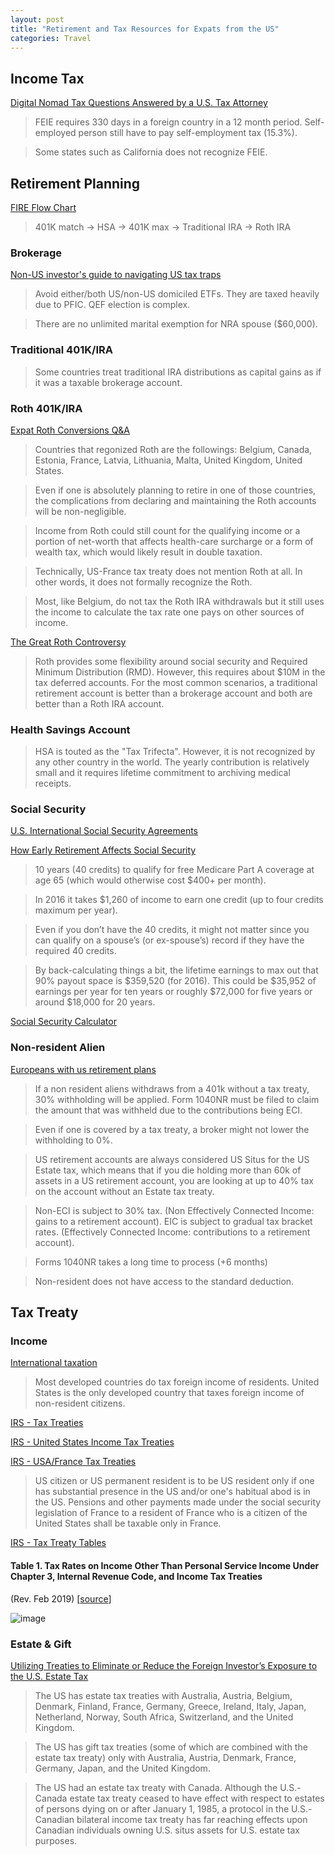 ```yaml
---
layout: post
title: "Retirement and Tax Resources for Expats from the US"
categories: Travel
---
```



## Income Tax


[Digital Nomad Tax Questions Answered by a U.S. Tax Attorney](https://www.whereverwriter.com/digital-nomad-tax-questions/#What_is_the_Foreign_Earned_Income_Exclusion_FEIE_and_can_digital_nomads_use_it)

> FEIE requires 330 days in a foreign country in a 12 month period. Self-employed person still have to pay self-employment tax (15.3%).

> Some states such as California does not recognize FEIE.

## Retirement Planning

[FIRE Flow Chart](https://u.cubeupload.com/demonlesondledon/FIREFlowChart.png)

> 401K match -> HSA -> 401K max -> Traditional IRA -> Roth IRA

### Brokerage


[Non-US investor's guide to navigating US tax traps](https://www.bogleheads.org/wiki/Non-US_investor%27s_guide_to_navigating_US_tax_traps)
> Avoid either/both US/non-US domiciled ETFs. They are taxed heavily due to PFIC. QEF election is complex.

> There are no unlimited marital exemption for NRA spouse ($60,000).

### Traditional 401K/IRA

> Some countries treat traditional IRA distributions as capital gains as if it was a taxable brokerage account.

### Roth 401K/IRA

[Expat Roth Conversions Q&A](https://creativeplanning.com/international/insights/expat-roth-conversions-qa/)

> Countries that regonized Roth are the followings: Belgium, Canada, Estonia, France, Latvia, Lithuania, Malta, United Kingdom, United States.

> Even if one is absolutely planning to retire in one of those countries, the complications from declaring and maintaining the Roth accounts will be non-negligible.

> Income from Roth could still count for the qualifying income or a portion of net-worth that affects health-care surcharge or a form of wealth tax, which would likely result in double taxation.

> Technically, US-France tax treaty does not mention Roth at all. In other words, it does not formally recognize the Roth.

> Most, like Belgium, do not tax the Roth IRA withdrawals but it still uses the income to calculate the tax rate one pays on other sources of income.

[The Great Roth Controversy](https://www.gocurrycracker.com/roth-sucks/)
> Roth provides some flexibility around social security and Required Minimum Distribution (RMD). However, this requires about $10M in the tax deferred accounts.
> For the most common scenarios, a traditional retirement account is better than a brokerage account and both are better than a Roth IRA account.

### Health Savings Account

> HSA is touted as the "Tax Trifecta". However, it is not recognized by any other country in the world. The yearly contribution is relatively small and it requires lifetime commitment to archiving medical receipts.

### Social Security

[U.S. International Social Security Agreements](https://www.ssa.gov/international/agreements_overview.html)

[How Early Retirement Affects Social Security](https://rootofgood.com/early-retirement-social-security/)

> 10 years (40 credits) to qualify for free Medicare Part A coverage at age 65 (which would otherwise cost $400+ per month).

> In 2016 it takes $1,260 of income to earn one credit (up to four credits maximum per year).

> Even if you don’t have the 40 credits, it might not matter since you can qualify on a spouse’s (or ex-spouse’s) record if they have the required 40 credits.

> By back-calculating things a bit, the lifetime earnings to max out that 90% payout space is $359,520 (for 2016).  This could be $35,952 of earnings per year for ten years or roughly $72,000 for five years or around $18,000 for 20 years.

[Social Security Calculator](https://ssa.tools/)

### Non-resident Alien

[Europeans with us retirement plans](https://www.reddit.com/r/EuropeFIRE/comments/mgajqq/europeans_with_us_retirement_plans/)
> If a non resident aliens withdraws from a 401k without a tax treaty, 30% withholding will be applied. Form 1040NR must be filed to claim the amount that was withheld due to the contributions being ECI.

> Even if one is covered by a tax treaty, a broker might not lower the withholding to 0%.

> US retirement accounts are always considered US Situs for the US Estate tax, which means that if you die holding more than 60k of assets in a US retirement account, you are looking at up to 40% tax on the account without an Estate tax treaty.

> Non-ECI is subject to 30% tax. (Non Effectively Connected Income: gains to a retirement account). EIC is subject to gradual tax bracket rates. (Effectively Connected Income: contributions to a retirement account).

> Forms 1040NR takes a long time to process (+6 months)

> Non-resident does not have access to the standard deduction.

## Tax Treaty

### Income

[International taxation](https://en.wikipedia.org/wiki/International\_taxation#Individuals)

> Most developed countries do tax foreign income of residents. United States is the only developed country that taxes foreign income of non-resident citizens.

[IRS - Tax Treaties](https://www.irs.gov/individuals/international-taxpayers/tax-treaties)

[IRS - United States Income Tax Treaties](https://www.irs.gov/businesses/international-businesses/united-states-income-tax-treaties-a-to-z)

[IRS - USA/France Tax Treaties](https://www.irs.gov/businesses/international-businesses/france-tax-treaty-documents)

> US citizen or US permanent resident is to be US resident only if one has substantial presence in the US and/or one's habitual abod is in the US.
> Pensions and other payments made under the social security legislation of France to a resident of France who is a citizen of the United States shall be taxable only in France.

[IRS - Tax Treaty Tables](https://www.irs.gov/individuals/international-taxpayers/tax-treaty-tables)

#### Table 1. Tax Rates on Income Other Than Personal Service Income Under Chapter 3, Internal Revenue Code, and Income Tax Treaties

(Rev. Feb 2019) \[[source](https://www.irs.gov/pub/irs-utl/Tax\_Treaty\_Table\_1\_2019\_Feb.pdf)]

![image](https://user-images.githubusercontent.com/40753283/219227756-7b970d0d-b658-4247-810d-ff095ebb7871.png)


### Estate & Gift

[Utilizing Treaties to Eliminate or Reduce the Foreign Investor’s Exposure to the U.S. Estate Tax](https://sftaxcounsel.com/a-deep-dive-into-u-s-estate-and-gift-tax-treaties/)

> The US has estate tax treaties with Australia, Austria, Belgium, Denmark, Finland, France, Germany, Greece, Ireland, Italy, Japan, Netherland, Norway, South Africa, Switzerland, and the United Kingdom.

> The US has gift tax treaties (some of which are combined with the estate tax treaty) only with Australia, Austria, Denmark, France, Germany, Japan, and the United Kingdom.

> The US had an estate tax treaty with Canada. Although the U.S.-Canada estate tax treaty ceased to have effect with respect to estates of persons dying on or after January 1, 1985, a protocol in the U.S.-Canadian bilateral income tax treaty has far reaching effects upon Canadian individuals owning U.S. situs assets for U.S. estate tax purposes.
